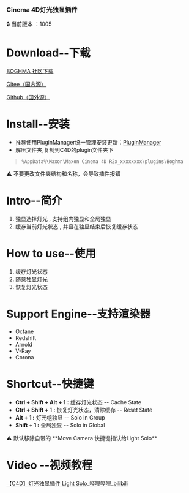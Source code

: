 ### Cinema 4D灯光独显插件

<aside>
🔒 当前版本 ：1005

</aside>

# Download--下载

[BOGHMA 社区下载](https://community.boghma.com/)

[Gitee（国内源）](https://gitee.com/DunHouGo/c4dplugin_LightSolo/repository/archive/master.zip)

[Github（国外源）](https://github.com/DunHouGo/c4dplugin_LightSolo/archive/refs/heads/master.zip)

# Install--安装

- 推荐使用PluginManager统一管理安装更新：[PluginManager](https://www.notion.so/Plugin-Manager-72c5fe979541467187af2060fe330e80)
- 解压文件夹,复制到C4D的plugin文件夹下

> `%AppData%\Maxon\Maxon Cinema 4D R2x_xxxxxxxx\plugins\Boghma`
> 

<aside>
⚠️ 不要更改文件夹结构和名称，会导致插件报错

</aside>

# Intro--简介

1. 独显选择灯光 , 支持组内独显和全局独显
2. 缓存当前灯光状态 , 并且在独显结束后恢复缓存状态

# How to use--使用

1. 缓存灯光状态
2. 随意独显灯光
3. 恢复灯光状态

# Support Engine--支持渲染器

- Octane
- Redshift
- Arnold
- V-Ray
- Corona

# Shortcut--快捷键

- **Ctrl + Shift + Alt + 1**  **:**  缓存灯光状态 -- Cache State
- **Ctrl + Shift + 1**   **:** 恢复灯光状态，清除缓存 -- Reset State
- **Alt + 1  :**  灯光组独显 -- Solo in Group
- **Shift + 1  :**  全局独显 -- Solo in Global

<aside>
⚠️ 默认移除自带的 **Move Camera 快捷键指认给Light Solo**

</aside>

# Video --视频教程

[【C4D】灯光独显插件 Light Solo_哔哩哔哩_bilibili](https://www.bilibili.com/video/BV1t14y1e74K/?spm_id_from=333.999.0.0&vd_source=88c67ea610feb373c8beb4e2262386ca)